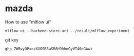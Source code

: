 # mazda

How to use "mlflow ui"
```
mlflow ui --backend-store-uri ../result/mlflow_experiment
```

git key
```
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
```
